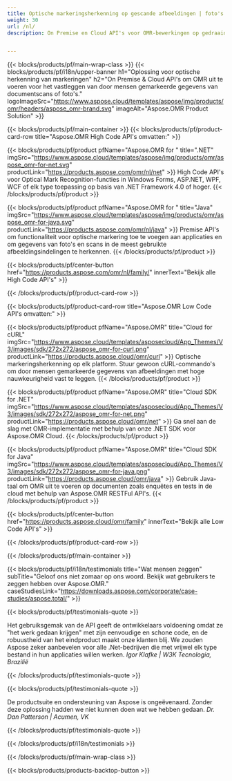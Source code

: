 ```yaml
---
title: Optische markeringsherkenning op gescande afbeeldingen | foto's. Uitvoer in CSV 
weight: 30
url: /nl/
description: On Premise en Cloud API's voor OMR-bewerkingen op gedraaide, aan de zijkant bekeken, gescande afbeeldingen. Verwerk vragenlijsten, enquêtes, MCQ's met hoge nauwkeurigheid en ontvang resultaten in CSV-indeling.


---
```


{{< blocks/products/pf/main-wrap-class >}}
{{< blocks/products/pf/i18n/upper-banner h1="Oplossing voor optische herkenning van markeringen" h2="On Premise & Cloud API's om OMR uit te voeren voor het vastleggen van door mensen gemarkeerde gegevens van documentscans of foto's." logoImageSrc="https://www.aspose.cloud/templates/aspose/img/products/omr/headers/aspose_omr-brand.svg" imageAlt="Aspose.OMR Product Solution" >}}

{{< blocks/products/pf/main-container >}}
{{< blocks/products/pf/product-card-row title="Aspose.OMR High Code API's omvatten:" >}}

{{< blocks/products/pf/product pfName="Aspose.OMR for " title=".NET" imgSrc="https://www.aspose.cloud/templates/aspose/img/products/omr/aspose_omr-for-net.svg" productLink="https://products.aspose.com/omr/nl/net" >}}
High Code API's voor Optical Mark Recognition-functies in Windows Forms, ASP.NET, WPF, WCF of elk type toepassing op basis van .NET Framework 4.0 of hoger.
{{< /blocks/products/pf/product >}}

{{< blocks/products/pf/product pfName="Aspose.OMR for " title="Java" imgSrc="https://www.aspose.cloud/templates/aspose/img/products/omr/aspose_omr-for-java.svg" productLink="https://products.aspose.com/omr/nl/java" >}}
Premise API's om functionaliteit voor optische markering toe te voegen aan applicaties en om gegevens van foto's en scans in de meest gebruikte afbeeldingsindelingen te herkennen.
{{< /blocks/products/pf/product >}}

{{< blocks/products/pf/center-button href="https://products.aspose.com/omr/nl/family/" innerText="Bekijk alle High Code API's" >}}

{{< /blocks/products/pf/product-card-row >}}

{{< blocks/products/pf/product-card-row title="Aspose.OMR Low Code API's omvatten:" >}}

{{< blocks/products/pf/product pfName="Aspose.OMR" title="Cloud for cURL" imgSrc="https://www.aspose.cloud/templates/asposecloud/App_Themes/V3/images/sdk/272x272/aspose_omr-for-curl.png" productLink="https://products.aspose.cloud/omr/curl" >}}
Optische markeringsherkenning op elk platform. Stuur gewoon cURL-commando's om door mensen gemarkeerde gegevens van afbeeldingen met hoge nauwkeurigheid vast te leggen.
{{< /blocks/products/pf/product >}}

{{< blocks/products/pf/product pfName="Aspose.OMR" title="Cloud SDK for .NET" imgSrc="https://www.aspose.cloud/templates/asposecloud/App_Themes/V3/images/sdk/272x272/aspose_omr-for-net.png" productLink="https://products.aspose.cloud/omr/net" >}}
Ga snel aan de slag met OMR-implementatie met behulp van onze .NET SDK voor Aspose.OMR Cloud.
{{< /blocks/products/pf/product >}}

{{< blocks/products/pf/product pfName="Aspose.OMR" title="Cloud SDK for Java" imgSrc="https://www.aspose.cloud/templates/asposecloud/App_Themes/V3/images/sdk/272x272/aspose_omr-for-java.png" productLink="https://products.aspose.cloud/omr/java" >}}
Gebruik Java-taal om OMR uit te voeren op documenten zoals enquêtes en tests in de cloud met behulp van Aspose.OMR RESTFul API's.
{{< /blocks/products/pf/product >}}

{{< blocks/products/pf/center-button href="https://products.aspose.cloud/omr/family" innerText="Bekijk alle Low Code API's" >}}

{{< /blocks/products/pf/product-card-row >}}

{{< /blocks/products/pf/main-container >}}

{{< blocks/products/pf/i18n/testimonials title="Wat mensen zeggen" subTitle="Geloof ons niet zomaar op ons woord. Bekijk wat gebruikers te zeggen hebben over Aspose.OMR." caseStudiesLink="https://downloads.aspose.com/corporate/case-studies/aspose.total/" >}}

{{< blocks/products/pf/testimonials-quote >}}
<p class="first">
 Het gebruiksgemak van de API geeft de ontwikkelaars voldoening omdat ze "het werk gedaan krijgen" met zijn eenvoudige en schone code, en de robuustheid van het eindproduct maakt onze klanten blij. We zouden Aspose zeker aanbevelen voor alle .Net-bedrijven die met vrijwel elk type bestand in hun applicaties willen werken.
 <em>
  Igor Klafke | W3K Tecnologia, Brazilië
 </em>
</p>

{{< /blocks/products/pf/testimonials-quote >}}

{{< blocks/products/pf/testimonials-quote >}}
<p class="second">
 De productsuite en ondersteuning van Aspose is ongeëvenaard. Zonder deze oplossing hadden we niet kunnen doen wat we hebben gedaan.
 <em>
  Dr. Dan Patterson | Acumen, VK
 </em>
</p>

{{< /blocks/products/pf/testimonials-quote >}}

{{< /blocks/products/pf/i18n/testimonials >}}

{{< /blocks/products/pf/main-wrap-class >}}

{{< blocks/products/products-backtop-button >}}